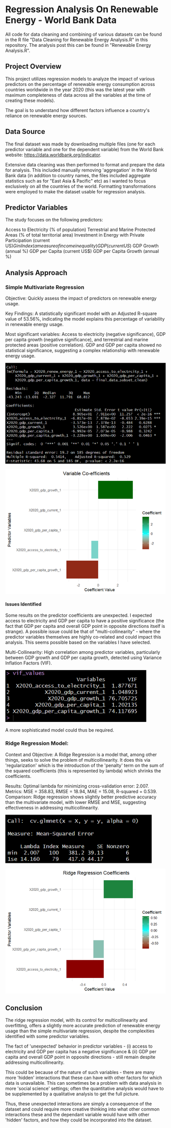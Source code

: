 # Regression Analysis On Renewable Energy - World Bank Data
All code for data cleaning and combining of various datasets can be found in the R file "Data Cleaning for Renewable Energy Analysis.R" in this repository. The analysis post this can be found in "Renewable Energy Analysis.R".
## Project Overview
This project utilizes regression models to analyze the impact of various predictors on the percentage of renewable energy consumption across countries worldwide in the year 2020 (this was the latest year with maximum completeness of data across all the variables at the time of creating these models). 

The goal is to understand how different factors influence a country's reliance on renewable energy sources.

## Data Source
The final dataset was made by downloading multiple files (one for each predictor variable and one for the dependent variable) from the World Bank website: https://data.worldbank.org/indicator. 

Extensive data cleaning was then performed to format and prepare the data for analysis. This included manually removing 'aggregation' in the World Bank data (in addition to country names, the files included aggregate statistics such as for "East Asia & Pacific" etc) as I wanted to focus exclusively on all the countries of the world. Formatting transformations were employed to make the dataset usable for regression analysis.

## Predictor Variables
The study focuses on the following predictors:

Access to Electricity (% of population)
Terrestrial and Marine Protected Areas (% of total territorial area)
Investment in Energy with Private Participation (current US$)
Gini Index (a measure of income inequality)
GDP (current US$)
GDP Growth (annual %)
GDP per Capita (current US$)
GDP per Capita Growth (annual %)

## Analysis Approach
### Simple Multivariate Regression

Objective: 
Quickly assess the impact of predictors on renewable energy usage.

Key Findings:
A statistically significant model with an Adjusted R-square value of 53.56%, indicating the model explains this percentage of variability in renewable energy usage.

Most significant variables: Access to electricity (negative significance), GDP per capita growth (negative significance), and terrestrial and marine protected areas (positive correlation).
GDP and GDP per capita showed no statistical significance, suggesting a complex relationship with renewable energy usage.

![multivariate_regression.png](./images/multivariate_reg.png)

![Multivariet_Variable_coeffs.png](./images/Multivariate_variable_coeffs.png)


#### Issues Identified
Some results on the predictor coefficients are unexpected. I expected access to electricity and GDP per capita to have a positive significance (the fact that GDP per capita and overall GDP point in opposite directions itself is strange).
A possible issue could be that of "multi-collinearity" - where the predictor variables themselves are highly co-related and could impact this analysis. This seems possible based on the variables I have selected.


Multi-Collinearity: High correlation among predictor variables, particularly between GDP growth and GDP per capita growth, detected using Variance Inflation Factors (VIF).

![VIF_values.png](./images/VIF_Values.png)

A more sophisticated model could thus be required. 


### Ridge Regression Model:

Context and Objective:
A Ridge Regression is a model that, among other things, seeks to solve the problem of multicollinearity. It does this via 'regularization' which is the introduction of the 'penalty' term on the sum of the squared coefficients (this is represented by lambda) which shrinks the coefficients. 


Results:
Optimal lambda for minimizing cross-validation error: 2.007.
Metrics: MSE = 358.83, RMSE = 18.94, MAE = 15.08, R-squared = 0.539.
Comparison: Ridge regression shows slightly better predictive accuracy than the multivariate model, with lower RMSE and MSE, suggesting effectiveness in addressing multicollinearity.

![ridge_reg.png](./images/ridge_reg.png)

![ridge_coeffs.png](./images/Ridge_reg_coeffs.png)


## Conclusion
The ridge regression model, with its control for multicollinearity and overfitting, offers a slightly more accurate prediction of renewable energy usage than the simple multivariate regression, despite the complexities identified with some predictor variables.

The fact of 'unexpected' behavior in predictor variables - (i) access to electricity and GDP per capita has a negative significance & (ii) GDP per capita and overall GDP point in opposite directions - still remain despite addressing multicollinearity. 

This could be because of the nature of such variables - there are many more 'hidden' interactions that these can have with other factors for which data is unavailable. This can sometimes be a problem with data analysis in more 'social science' settings; often the quantitative analysis would have to be supplemented by a qualitative analysis to get the full picture. 

Thus, these unexpected interactions are simply a consequence of the dataset and could require more creative thinking into what other common interactions these and the dependant variable would have with other 'hidden' factors, and how they could be incorporated into the dataset.
